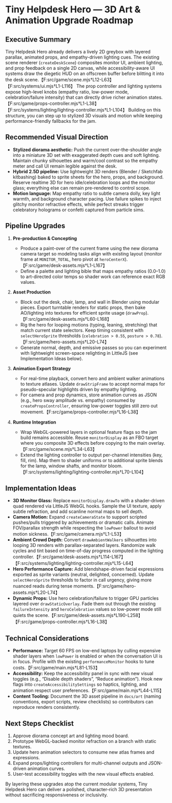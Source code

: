 # Tiny Helpdesk Hero — 3D Art & Animation Upgrade Roadmap

## Executive Summary
Tiny Helpdesk Hero already delivers a lively 2D greybox with layered parallax, animated props, and empathy-driven lighting cues. The existing scene renderer (`createDeskScene`) composites monitor UI, ambient lighting, and prop feedback on a single 2D canvas, while accessibility-aware UI systems draw the diegetic HUD on an offscreen buffer before blitting it into the desk scene.【F:src/game/scene.mjs†L12-L63】【F:src/systems/ui.mjs†L1-L116】 The prop controller and lighting systems expose high-level knobs (empathy ratio, low-power mode, celebration/failure intensity) that can directly drive richer animation states.【F:src/game/props-controller.mjs†L1-L38】【F:src/systems/lighting/lighting-controller.mjs†L1-L104】 Building on this structure, you can step up to stylized 3D visuals and motion while keeping performance-friendly fallbacks for the jam.

## Recommended Visual Direction
- **Stylized diorama aesthetic:** Push the current over-the-shoulder angle into a miniature 3D set with exaggerated depth cues and soft lighting. Maintain chunky silhouettes and warm/cool contrast so the empathy meter and call UI remain legible against the desk.
- **Hybrid 2.5D pipeline:** Use lightweight 3D renders (Blender / Sketchfab kitbashing) baked to sprite sheets for the hero, props, and background. Reserve realtime 3D for hero idle/celebration loops and the monitor glass; everything else can remain pre-rendered to control scope.
- **Motion language:** Map empathy ratio to subtle camera dolly, key light warmth, and background character pacing. Use failure spikes to inject glitchy monitor refractive effects, while perfect streaks trigger celebratory holograms or confetti captured from particle sims.

## Pipeline Upgrades
1. **Pre-production & Concepting**
   - Produce a paint-over of the current frame using the new diorama camera target so modeling tasks align with existing layout (monitor frame at `MONITOR_TOTAL`, hero pivot at `heroCenterX`).【F:src/game/desk-assets.mjs†L1-L167】
   - Define a palette and lighting bible that maps empathy ratios (0.0–1.0) to art-directed color temps so shader work can reference exact RGB values.

2. **Asset Production**
   - Block out the desk, chair, lamp, and wall in Blender using modular pieces. Export turntable renders for static props, then bake AO/lighting into textures for efficient sprite usage (`drawProp`).【F:src/game/desk-assets.mjs†L60-L168】
   - Rig the hero for looping motions (typing, leaning, stretching) that match current state selectors. Keep timing consistent with `selectHeroSprite` thresholds (`celebration > 0.55`, `posture > 0.78`).【F:src/game/hero-assets.mjs†L20-L74】
   - Generate normal, depth, and emissive passes so you can experiment with lightweight screen-space relighting in LittleJS (see Implementation Ideas below).

3. **Animation Export Strategy**
   - For real-time playback, convert hero and ambient walker animations to texture atlases. Update `drawStripFrame` to accept normal maps for pseudo-specular highlights driven by empathy lighting.
   - For camera and prop dynamics, store animation curves as JSON (e.g., hero sway amplitude vs. empathy) consumed by `createPropsController`, ensuring low-power toggles still zero out movement.【F:src/game/props-controller.mjs†L16-L38】

4. **Runtime Integration**
   - Wrap WebGL-powered layers in optional feature flags so the jam build remains accessible. Reuse `monitorDisplay` as an FBO target where you composite 3D effects before copying to the main overlay.【F:src/game/scene.mjs†L34-L63】
   - Extend the lighting controller to output per-channel intensities (key, fill, rim). Map them to shader uniforms or to additional sprite blends for the lamp, window shafts, and monitor bloom.【F:src/systems/lighting/lighting-controller.mjs†L70-L104】

## Implementation Ideas
- **3D Monitor Glass:** Replace `monitorDisplay.drawTo` with a shader-driven quad rendered via LittleJS WebGL hooks. Sample the UI texture, apply subtle refraction, and add scanline normal maps to sell depth.
- **Camera Motion:** Expand `createCameraState` to support scripted pushes/pulls triggered by achievements or dramatic calls. Animate FOV/parallax strength while respecting the `lowPower` bailout to avoid motion sickness.【F:src/game/camera.mjs†L1-L53】
- **Ambient Crowd Depth:** Convert `drawAmbientWalkers` silhouettes into looping 3D renders with parallax-separated layers. Randomize walk cycles and tint based on time-of-day progress computed in the lighting controller.【F:src/game/desk-assets.mjs†L114-L167】【F:src/systems/lighting/lighting-controller.mjs†L15-L64】
- **Hero Performance Capture:** Add blendshape-driven facial expressions exported as sprite variants (neutral, delighted, concerned). Update `selectHeroSprite` thresholds to factor in call urgency, giving more nuanced reads during tense moments.【F:src/game/hero-assets.mjs†L20-L74】
- **Dynamic Props:** Use hero celebration/failure to trigger GPU particles layered over `drawStaticOverlay`. Fade them out through the existing `failureIntensity` and `heroCelebration` values so low-power mode still quiets the scene.【F:src/game/desk-assets.mjs†L190-L258】【F:src/game/props-controller.mjs†L16-L38】

## Technical Considerations
- **Performance:** Target 60 FPS on low-end laptops by culling expensive shader layers when `lowPower` is enabled or when the conversation UI is in focus. Profile with the existing `performanceMonitor` hooks to tune costs.【F:src/game/main.mjs†L81-L153】
- **Accessibility:** Keep the accessibility panel in sync with new visual toggles (e.g., “Disable depth shaders”, “Reduce animation”). Hook new flags into `createAccessibilitySettings` so haptics, lighting, and animation respect user preferences.【F:src/game/main.mjs†L44-L115】
- **Content Tooling:** Document the 3D asset pipeline in `docs/art` (naming conventions, export scripts, review checklists) so contributors can reproduce renders consistently.

## Next Steps Checklist
1. Approve diorama concept art and lighting mood board.
2. Prototype WebGL-backed monitor refraction on a branch with static textures.
3. Update hero animation selectors to consume new atlas frames and expressions.
4. Expand props/lighting controllers for multi-channel outputs and JSON-driven animation curves.
5. User-test accessibility toggles with the new visual effects enabled.

By layering these upgrades atop the current modular systems, Tiny Helpdesk Hero can deliver a polished, character-rich 3D presentation without sacrificing responsiveness or inclusivity.
